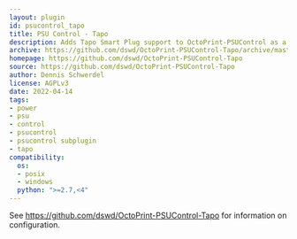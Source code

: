 ```yaml
---
layout: plugin
id: psucontrol_tapo
title: PSU Control - Tapo
description: Adds Tapo Smart Plug support to OctoPrint-PSUControl as a sub-plugin 
archive: https://github.com/dswd/OctoPrint-PSUControl-Tapo/archive/master.zip
homepage: https://github.com/dswd/OctoPrint-PSUControl-Tapo
source: https://github.com/dswd/OctoPrint-PSUControl-Tapo
author: Dennis Schwerdel
license: AGPLv3
date: 2022-04-14
tags:
- power
- psu
- control
- psucontrol
- psucontrol subplugin
- tapo
compatibility:
  os:
  - posix
  - windows
  python: ">=2.7,<4"
---
```


See <https://github.com/dswd/OctoPrint-PSUControl-Tapo> for information on configuration.

